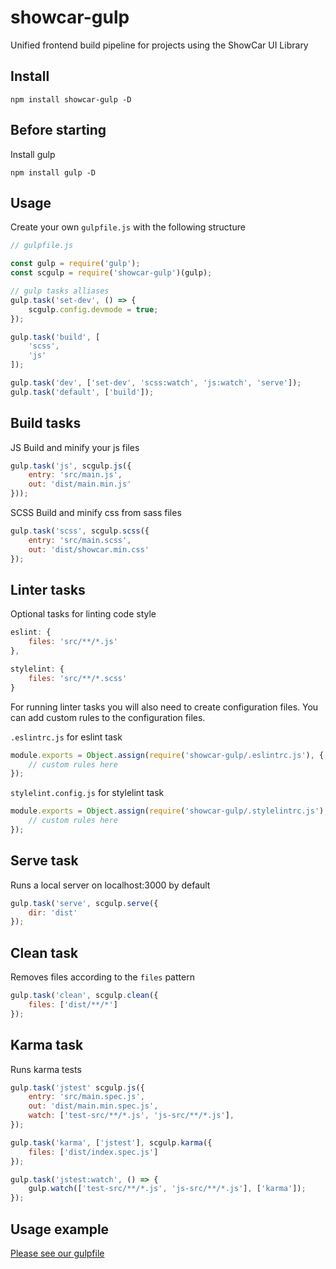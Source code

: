# showcar-gulp

Unified frontend build pipeline for projects using the ShowCar UI Library

## Install
```
npm install showcar-gulp -D
```

## Before starting

Install gulp

```
npm install gulp -D
```

## Usage

Create your own `gulpfile.js` with the following structure

```js
// gulpfile.js

const gulp = require('gulp');
const scgulp = require('showcar-gulp')(gulp);

// gulp tasks alliases
gulp.task('set-dev', () => {
    scgulp.config.devmode = true;
});

gulp.task('build', [
    'scss',
    'js'
]);

gulp.task('dev', ['set-dev', 'scss:watch', 'js:watch', 'serve']);
gulp.task('default', ['build']);
```

## Build tasks

JS
Build and minify your js files

```js
gulp.task('js', scgulp.js({
    entry: 'src/main.js',
    out: 'dist/main.min.js'
}));
```

SCSS
Build and minify css from sass files

```js
gulp.task('scss', scgulp.scss({
    entry: 'src/main.scss',
    out: 'dist/showcar.min.css'
});
```

## Linter tasks

Optional tasks for linting code style

```js
eslint: {
    files: 'src/**/*.js'
},

stylelint: {
    files: 'src/**/*.scss'
}
```

For running linter tasks you will also need to create configuration files.
You can add custom rules to the configuration files.

`.eslintrc.js` for eslint task

```js
module.exports = Object.assign(require('showcar-gulp/.eslintrc.js'), {
    // custom rules here
});
```

`stylelint.config.js` for stylelint task

```js
module.exports = Object.assign(require('showcar-gulp/.stylelintrc.js'), {
    // custom rules here
});
```


## Serve task
Runs a local server on localhost:3000 by default

```js
gulp.task('serve', scgulp.serve({
    dir: 'dist'
});
```


## Clean task
Removes files according to the `files` pattern

```js
gulp.task('clean', scgulp.clean({
    files: ['dist/**/*']
});
```


## Karma task

Runs karma tests

```js
gulp.task('jstest' scgulp.js({
    entry: 'src/main.spec.js',
    out: 'dist/main.min.spec.js',
    watch: ['test-src/**/*.js', 'js-src/**/*.js'],
});

gulp.task('karma', ['jstest'], scgulp.karma({
    files: ['dist/index.spec.js']
});

gulp.task('jstest:watch', () => {
    gulp.watch(['test-src/**/*.js', 'js-src/**/*.js'], ['karma']);
});
```

<!--### Cross-browser testing on saucelabs

Please note, running tests on saucelabs requires `SAUCE_USERNAME` and `SAUCE_ACCESS_KEY` env variables to be set correctly.

```js
karma: {
    dependencies: ['jstest'],
    files: ['dist/index.spec.js'],
    sauceLabs: {
        startConnect: true
        // all available options are here: https://github.com/karma-runner/karma-sauce-launcher
    }
}
```-->

## Usage example

[Please see our gulpfile](./gulpfile.js)
